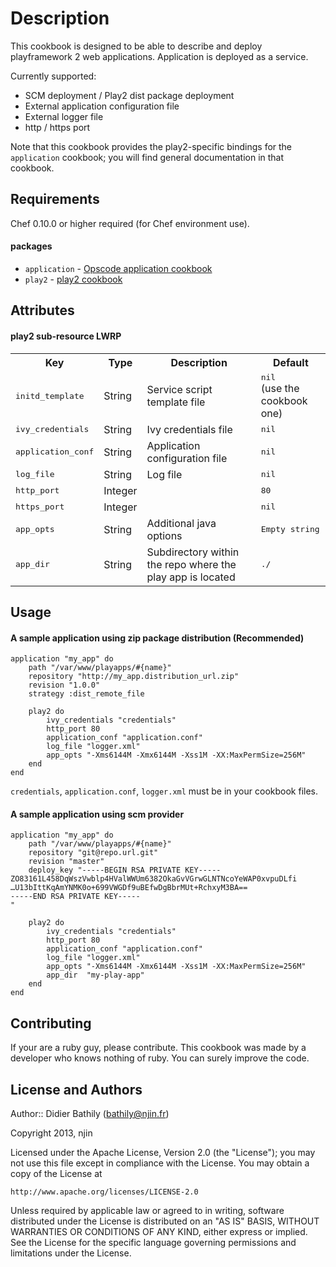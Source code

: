 Description
==========================
This cookbook is designed to be able to describe and deploy playframework 2 web applications. Application is deployed as a service.

Currently supported:

* SCM deployment / Play2 dist package deployment
* External application configuration file
* External logger file
* http / https port

Note that this cookbook provides the play2-specific bindings for the `application` cookbook; you will find general documentation in that cookbook.

Requirements
------------
Chef 0.10.0 or higher required (for Chef environment use).

#### packages
- `application` - [Opscode application cookbook](https://github.com/opscode-cookbooks/application)
- `play2` - [play2 cookbook](https://github.com/njin-fr/play2)

Attributes
----------

#### play2 sub-resource LWRP

<table>
  <tr>
    <th>Key</th>
    <th>Type</th>
    <th>Description</th>
    <th>Default</th>
  </tr>
  <tr>
    <td><tt>initd_template</tt></td>
    <td>String</td>
    <td>Service script template file</td>
    <td><tt>nil</tt><br/>(use the cookbook one)</td>
  </tr>
  <tr>
    <td><tt>ivy_credentials</tt></td>
    <td>String</td>
    <td>Ivy credentials file</td>
    <td><tt>nil</tt></td>
  </tr>
  <tr>
    <td><tt>application_conf</tt></td>
    <td>String</td>
    <td>Application configuration file</td>
    <td><tt>nil</tt></td>
  </tr>
  <tr>
    <td><tt>log_file</tt></td>
    <td>String</td>
    <td>Log file</td>
    <td><tt>nil</tt></td>
  </tr>
  <tr>
    <td><tt>http_port</tt></td>
    <td>Integer</td>
    <td></td>
    <td><tt>80</tt></td>
  </tr>
  <tr>
    <td><tt>https_port</tt></td>
    <td>Integer</td>
    <td></td>
    <td><tt>nil</tt></td>
  </tr>
  <tr>
    <td><tt>app_opts</tt></td>
    <td>String</td>
    <td>Additional java options</td>
    <td><tt>Empty string</tt></td>
  </tr>
  <tr>
    <td><tt>app_dir</tt></td>
    <td>String</td>
    <td>Subdirectory within the repo where the play app is located</td>
    <td><tt>./</tt></td>
  </tr>

</table>

Usage
-----
#### A sample application using zip package distribution (Recommended)

	application "my_app" do
		path "/var/www/playapps/#{name}"
		repository "http://my_app.distribution_url.zip"
		revision "1.0.0"
		strategy :dist_remote_file
	
		play2 do
			ivy_credentials "credentials"
			http_port 80
			application_conf "application.conf"
			log_file "logger.xml"
			app_opts "-Xms6144M -Xmx6144M -Xss1M -XX:MaxPermSize=256M"
		end
	end
	
`credentials`, `application.conf`, `logger.xml` must be in your cookbook files.

#### A sample application using scm provider

	application "my_app" do
		path "/var/www/playapps/#{name}"
		repository "git@repo.url.git"
		revision "master"
		deploy_key "-----BEGIN RSA PRIVATE KEY-----
	ZO83161L458DqWszVwblp4HValWWUm6382OkaGvVGrwGLNTNcoYeWAP0xvpuDLfi
	…U13bIttKqAmYNMK0o+699VWGDf9uBEfwDgBbrMUt+RchxyM3BA==
	-----END RSA PRIVATE KEY-----
	"
	
		play2 do
			ivy_credentials "credentials"
			http_port 80
			application_conf "application.conf"
			log_file "logger.xml"
			app_opts "-Xms6144M -Xmx6144M -Xss1M -XX:MaxPermSize=256M"
			app_dir  "my-play-app"
		end
	end

Contributing
------------
If your are a ruby guy, please contribute. This cookbook was made by a developer who knows nothing of ruby. You can surely improve the code.

License and Authors
-------------------
Author:: Didier Bathily (<bathily@njin.fr>)

Copyright 2013, njin

Licensed under the Apache License, Version 2.0 (the "License");
you may not use this file except in compliance with the License.
You may obtain a copy of the License at

    http://www.apache.org/licenses/LICENSE-2.0

Unless required by applicable law or agreed to in writing, software
distributed under the License is distributed on an "AS IS" BASIS,
WITHOUT WARRANTIES OR CONDITIONS OF ANY KIND, either express or implied.
See the License for the specific language governing permissions and
limitations under the License.
